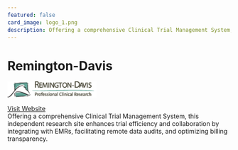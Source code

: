 ```yaml
---
featured: false
card_image: logo_1.png
description: Offering a comprehensive Clinical Trial Management System, this independent research site enhances trial efficiency and collaboration by integrating with EMRs, facilitating remote data audits, and optimizing billing transparency.
---
```


# Remington-Davis
<img src="logo_1.png" alt="Logo" style="max-width: 200px; height: auto;">

<a href="https://www.remdavis.com/news/clinical-trial-management-system">Visit Website</a>  
Offering a comprehensive Clinical Trial Management System, this independent research site enhances trial efficiency and collaboration by integrating with EMRs, facilitating remote data audits, and optimizing billing transparency.
